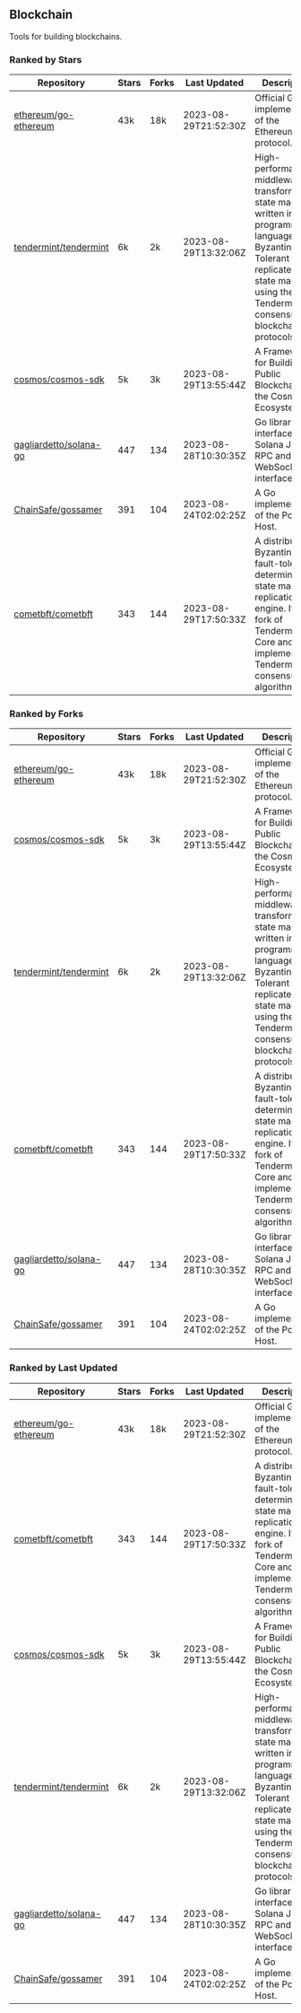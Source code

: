 ## Blockchain

Tools for building blockchains.

### Ranked by Stars

| Repository | Stars | Forks | Last Updated | Description | 
|------------|-------|-------|--------------|-------------|
| [ethereum/go-ethereum](https://github.com/ethereum/go-ethereum) | 43k | 18k | 2023-08-29T21:52:30Z |  Official Go implementation of the Ethereum protocol. |
| [tendermint/tendermint](https://github.com/tendermint/tendermint) | 6k | 2k | 2023-08-29T13:32:06Z |  High-performance middleware for transforming a state machine written in any programming language into a Byzantine Fault Tolerant replicated state machine using the Tendermint consensus and blockchain protocols. |
| [cosmos/cosmos-sdk](https://github.com/cosmos/cosmos-sdk) | 5k | 3k | 2023-08-29T13:55:44Z |  A Framework for Building Public Blockchains in the Cosmos Ecosystem. |
| [gagliardetto/solana-go](https://github.com/gagliardetto/solana-go) | 447 | 134 | 2023-08-28T10:30:35Z |  Go library to interface with Solana JSON RPC and WebSocket interfaces. |
| [ChainSafe/gossamer](https://github.com/ChainSafe/gossamer) | 391 | 104 | 2023-08-24T02:02:25Z |  A Go implementation of the Polkadot Host. |
| [cometbft/cometbft](https://github.com/cometbft/cometbft) | 343 | 144 | 2023-08-29T17:50:33Z |  A distributed, Byzantine fault-tolerant, deterministic state machine replication engine. It is a fork of Tendermint Core and implements the Tendermint consensus algorithm. |

### Ranked by Forks

| Repository | Stars | Forks | Last Updated | Description | 
|------------|-------|-------|--------------|-------------|
| [ethereum/go-ethereum](https://github.com/ethereum/go-ethereum) | 43k | 18k | 2023-08-29T21:52:30Z |  Official Go implementation of the Ethereum protocol. |
| [cosmos/cosmos-sdk](https://github.com/cosmos/cosmos-sdk) | 5k | 3k | 2023-08-29T13:55:44Z |  A Framework for Building Public Blockchains in the Cosmos Ecosystem. |
| [tendermint/tendermint](https://github.com/tendermint/tendermint) | 6k | 2k | 2023-08-29T13:32:06Z |  High-performance middleware for transforming a state machine written in any programming language into a Byzantine Fault Tolerant replicated state machine using the Tendermint consensus and blockchain protocols. |
| [cometbft/cometbft](https://github.com/cometbft/cometbft) | 343 | 144 | 2023-08-29T17:50:33Z |  A distributed, Byzantine fault-tolerant, deterministic state machine replication engine. It is a fork of Tendermint Core and implements the Tendermint consensus algorithm. |
| [gagliardetto/solana-go](https://github.com/gagliardetto/solana-go) | 447 | 134 | 2023-08-28T10:30:35Z |  Go library to interface with Solana JSON RPC and WebSocket interfaces. |
| [ChainSafe/gossamer](https://github.com/ChainSafe/gossamer) | 391 | 104 | 2023-08-24T02:02:25Z |  A Go implementation of the Polkadot Host. |

### Ranked by Last Updated

| Repository | Stars | Forks | Last Updated | Description | 
|------------|-------|-------|--------------|-------------|
| [ethereum/go-ethereum](https://github.com/ethereum/go-ethereum) | 43k | 18k | 2023-08-29T21:52:30Z |  Official Go implementation of the Ethereum protocol. |
| [cometbft/cometbft](https://github.com/cometbft/cometbft) | 343 | 144 | 2023-08-29T17:50:33Z |  A distributed, Byzantine fault-tolerant, deterministic state machine replication engine. It is a fork of Tendermint Core and implements the Tendermint consensus algorithm. |
| [cosmos/cosmos-sdk](https://github.com/cosmos/cosmos-sdk) | 5k | 3k | 2023-08-29T13:55:44Z |  A Framework for Building Public Blockchains in the Cosmos Ecosystem. |
| [tendermint/tendermint](https://github.com/tendermint/tendermint) | 6k | 2k | 2023-08-29T13:32:06Z |  High-performance middleware for transforming a state machine written in any programming language into a Byzantine Fault Tolerant replicated state machine using the Tendermint consensus and blockchain protocols. |
| [gagliardetto/solana-go](https://github.com/gagliardetto/solana-go) | 447 | 134 | 2023-08-28T10:30:35Z |  Go library to interface with Solana JSON RPC and WebSocket interfaces. |
| [ChainSafe/gossamer](https://github.com/ChainSafe/gossamer) | 391 | 104 | 2023-08-24T02:02:25Z |  A Go implementation of the Polkadot Host. |

